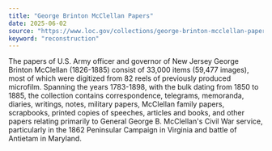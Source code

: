 ```yaml
---
title: "George Brinton McClellan Papers"
date: 2025-06-02
source: "https://www.loc.gov/collections/george-brinton-mcclellan-papers/about-this-collection/"
keyword: "reconstruction"
---
```


The papers of U.S. Army officer and governor of New Jersey George Brinton McClellan (1826-1885) consist of 33,000 items (59,477 images), most of which were digitized from 82 reels of previously produced microfilm. Spanning the years 1783-1898, with the bulk dating from 1850 to 1885, the collection contains correspondence, telegrams, memoranda, diaries, writings, notes, military papers, McClellan family papers, scrapbooks, printed copies of speeches, articles and books, and other papers relating primarily to General George B. McClellan's Civil War service, particularly in the 1862 Peninsular Campaign in Virginia and battle of Antietam in Maryland.

